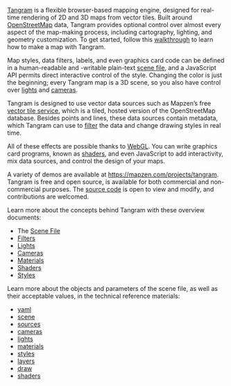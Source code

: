 [Tangram](https://mapzen.com/projects/tangram) is a flexible browser-based mapping engine, designed for real-time rendering of 2D and 3D maps from vector tiles. Built around [OpenStreetMap](http://www.openstreetmap.org/) data, Tangram provides optional control over almost every aspect of the map-making process, including cartography, lighting, and geometry customization. To get started, follow this [walkthrough](walkthrough.md) to learn how to make a map with Tangram. 

Map styles, data filters, labels, and even graphics card code can be defined in a human-readable and -writable plain-text [scene file](Scene-file.md), and a JavaScript API permits direct interactive control of the style. Changing the color is just the beginning; every Tangram map is a 3D scene, so you also have control over [lights](Lights-Overview.md) and [cameras](Cameras-Overview.md).

Tangram is designed to use vector data sources such as Mapzen’s free [vector tile service](https://mapzen.com/projects/vector-tiles), which is a tiled, hosted version of the OpenStreetMap database. Besides points and lines, these data sources contain metadata, which Tangram can use to [filter](Filters-Overview.md) the data and change drawing styles in real time.

All of these effects are possible thanks to [WebGL](https://en.wikipedia.org/wiki/WebGL). You can write graphics card programs, known as [shaders](Shaders-Overview.md), and even JavaScript to add interactivity, mix data sources, and control the design of your maps.

A variety of demos are available at https://mapzen.com/projects/tangram. Tangram is free and open source, is available for both commercial and non-commercial purposes. The [source code](https://github.com/tangrams) is open to view and modify, and contributions are welcomed.  

Learn more about the concepts behind Tangram with these overview documents:

- The [Scene File](Scene-file.md)
- [Filters](Filters-Overview.md)
- [Lights](Lights-Overview.md)
- [Cameras](Cameras-Overview.md)
- [Materials](Materials-Overview.md)
- [Shaders](Shaders-Overview.md)
- [Styles](Styles-Overview.md)

Learn more about the objects and parameters of the scene file, as well as their acceptable values, in the technical reference materials:

- [yaml](yaml.md)
- [scene](scene.md)
- [sources](sources.md)
- [cameras](cameras.md)
- [lights](lights.md)
- [materials](materials.md)
- [styles](styles.md)
- [layers](layers.md)
- [draw](draw.md)
- [shaders](shaders.md)
